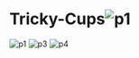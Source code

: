# Tricky-Cups![p1](https://user-images.githubusercontent.com/67486517/168631228-b91ce4bd-ac09-41cc-89ed-52bde0703016.PNG)
![p1](https://user-images.githubusercontent.com/67486517/168631236-51bb1bbd-eb1e-4c4c-a3c8-c7fd49d169a0.PNG)
![p3](https://user-images.githubusercontent.com/67486517/168631252-c814683c-ca4c-4f42-a43d-09e1b409d81e.png)
![p4](https://user-images.githubusercontent.com/67486517/168631261-4991e938-4a15-4145-b2f6-92e0baebfe53.PNG)
